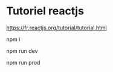 # Tutoriel reactjs

https://fr.reactjs.org/tutorial/tutorial.html

npm i

npm run dev

npm run prod

